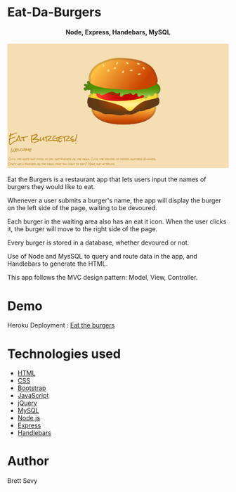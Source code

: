 # Eat-Da-Burgers
<h4 align="center">Node, Express, Handebars, MySQL</h4>

![burger](public/assets/img/screenshot.png)

Eat the Burgers is a restaurant app that lets users input the names of burgers they would like to eat.

Whenever a user submits a burger's name, the app will display the burger on the left side of the page, waiting to be devoured.

Each burger in the waiting area also has an eat it icon. When the user clicks it, the burger will move to the right side of the page.

Every burger is stored in a database, whether devoured or not.

Use of Node and MysSQL to query and route data in the app, and Handlebars to generate the HTML.

This app follows the MVC design pattern: Model, View, Controller.

# Demo

Heroku Deployment : [Eat the burgers](https://intense-shore-00387.herokuapp.com/)

# Technologies used

- [HTML](https://developer.mozilla.org/en-US/docs/Web/HTML)
- [CSS](https://developer.mozilla.org/en-US/docs/Web/CSS)
- [Bootstrap](https://getbootstrap.com/)
- [JavaScript](https://developer.mozilla.org/en-US/docs/Web/JavaScript)
- [jQuery](https://jquery.com/)
- [MySQL](https://www.mysql.com/)
- [Node.js](https://nodejs.org/en/)<br>
- [Express](https://www.npmjs.com/package/express)
- [Handlebars](https://www.npmjs.com/package/handlebars)

# Author

Brett Sevy 